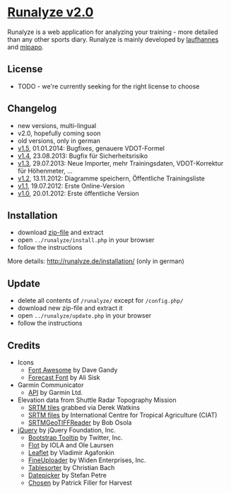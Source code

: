 # [Runalyze v2.0](http://runalyze.de)

Runalyze is a web application for analyzing your training - more detailed than any other sports diary.
Runalyze is mainly developed by [laufhannes](https://github.com/laufhannes) and [mipapo](https://github.com/mipapo).

## License
* TODO - we're currently seeking for the right license to choose

## Changelog
* new versions, multi-lingual
 * v2.0, hopefully coming soon
* old versions, only in german
 * [v1.5](http://runalyze.de/allgemein/runalyze-v1-5/), 01.01.2014: Bugfixes, genauere VDOT-Formel
 * [v1.4](http://runalyze.de/allgemein/runalyze-v1-4-fix-fuer-sicherheitsproblem/), 23.08.2013: Bugfix für Sicherheitsrisiko
 * [v1.3](http://runalyze.de/allgemein/runalyze-v1-3/), 29.07.2013: Neue Importer, mehr Trainingsdaten, VDOT-Korrektur für Höhenmeter, ...
 * [v1.2](http://runalyze.de/allgemein/runalyze-v1-2/), 13.11.2012: Diagramme speichern, Öffentliche Trainingsliste
 * [v1.1](http://runalyze.de/allgemein/runalyze-v1-1/), 19.07.2012: Erste Online-Version
 * [v1.0](http://runalyze.de/allgemein/runalyze-v1-0/), 20.01.2012: Erste öffentliche Version

## Installation
* download [zip-file](https://github.com/Runalyze/Runalyze/archive/master.zip) and extract
* open `../runalyze/install.php` in your browser
* follow the instructions

More details: <http://runalyze.de/installation/> (only in german)

## Update
* delete all contents of `/runalyze/` except for `/config.php/`
* download new zip-file and extract it
* open `../runalyze/update.php` in your browser
* follow the instructions

## Credits
* Icons
	* [Font Awesome](http://fontawesome.io/) by Dave Gandy
	* [Forecast Font](http://forecastfont.iconvau.lt/) by Ali Sisk
* Garmin Communicator
    * [API](http://developer.garmin.com/web-device/garmin-communicator-plugin/) by Garmin Ltd.
* Elevation data from Shuttle Radar Topography Mission
	* [SRTM tiles](http://dwtkns.com/srtm/) grabbed via Derek Watkins
	* [SRTM files](http://srtm.csi.cgiar.org/) by International  Centre for Tropical  Agriculture (CIAT)
	* [SRTMGeoTIFFReader](http://www.osola.org.uk/elevations/index.htm) by Bob Osola
* [jQuery](http://jquery.org/) by jQuery Foundation, Inc.
    * [Bootstrap Tooltip](http://twitter.github.com/bootstrap/javascript.html#tooltips) by Twitter, Inc.
    * [Flot](http://www.flotcharts.org/) by IOLA and Ole Laursen
    * [Leaflet](http://leafletjs.com/) by Vladimir Agafonkin
    * [FineUploader](https://github.com/Widen/fine-uploader) by Widen Enterprises, Inc.
    * [Tablesorter](http://tablesorter.com/docs/) by Christian Bach
    * [Datepicker](http://www.eyecon.ro/) by Stefan Petre
    * [Chosen](http://getharvest.com/) by Patrick Filler for Harvest